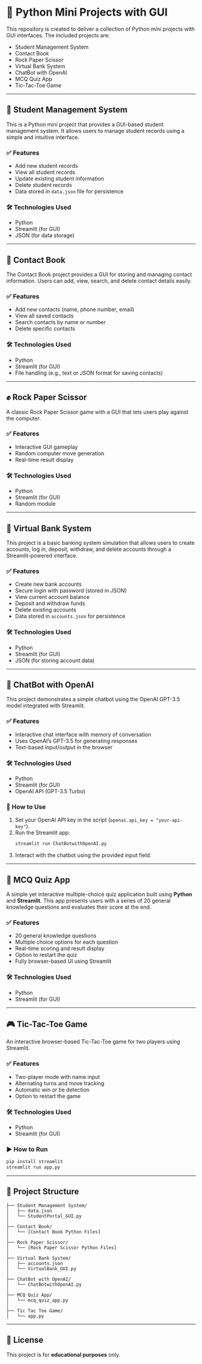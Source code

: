 
# 📁 Python Mini Projects with GUI

This repository is created to deliver a collection of Python mini projects with GUI interfaces. The included projects are:

- Student Management System  
- Contact Book  
- Rock Paper Scissor  
- Virtual Bank System  
- ChatBot with OpenAI  
- MCQ Quiz App  
- Tic-Tac-Toe Game

---

## 📘 Student Management System

This is a Python mini project that provides a GUI-based student management system. It allows users to manage student records using a simple and intuitive interface.

### ✅ Features
- Add new student records  
- View all student records  
- Update existing student information  
- Delete student records  
- Data stored in `data.json` file for persistence  

### 🛠️ Technologies Used
- Python  
- Streamlit (for GUI)  
- JSON (for data storage)  

---

## 📒 Contact Book

The Contact Book project provides a GUI for storing and managing contact information. Users can add, view, search, and delete contact details easily.

### ✅ Features
- Add new contacts (name, phone number, email)  
- View all saved contacts  
- Search contacts by name or number  
- Delete specific contacts  

### 🛠️ Technologies Used
- Python  
- Streamlit (for GUI)  
- File handling (e.g., text or JSON format for saving contacts)  

---

## ✊ Rock Paper Scissor

A classic Rock Paper Scissor game with a GUI that lets users play against the computer.

### ✅ Features
- Interactive GUI gameplay  
- Random computer move generation  
- Real-time result display  

### 🛠️ Technologies Used
- Python  
- Streamlit (for GUI)  
- Random module  

---

## 🏦 Virtual Bank System

This project is a basic banking system simulation that allows users to create accounts, log in, deposit, withdraw, and delete accounts through a Streamlit-powered interface.

### ✅ Features
- Create new bank accounts  
- Secure login with password (stored in JSON)  
- View current account balance  
- Deposit and withdraw funds  
- Delete existing accounts  
- Data stored in `accounts.json` for persistence  

### 🛠️ Technologies Used
- Python  
- Streamlit (for GUI)  
- JSON (for storing account data)  

---

## 🤖 ChatBot with OpenAI

This project demonstrates a simple chatbot using the OpenAI GPT-3.5 model integrated with Streamlit.

### ✅ Features
- Interactive chat interface with memory of conversation  
- Uses OpenAI’s GPT-3.5 for generating responses  
- Text-based input/output in the browser  

### 🛠️ Technologies Used
- Python  
- Streamlit (for GUI)  
- OpenAI API (GPT-3.5 Turbo)  

### 📄 How to Use
1. Set your OpenAI API key in the script (`openai.api_key = "your-api-key"`).  
2. Run the Streamlit app:  
   ```bash
   streamlit run ChatBotwithOpenAI.py
   ```  
3. Interact with the chatbot using the provided input field.

---

## 🧠 MCQ Quiz App

A simple yet interactive multiple-choice quiz application built using **Python** and **Streamlit**. This app presents users with a series of 20 general knowledge questions and evaluates their score at the end.

### ✅ Features
- 20 general knowledge questions  
- Multiple choice options for each question  
- Real-time scoring and result display  
- Option to restart the quiz  
- Fully browser-based UI using Streamlit  

### 🛠️ Technologies Used
- Python  
- Streamlit (for GUI)  

---

## 🎮 Tic-Tac-Toe Game

An interactive browser-based Tic-Tac-Toe game for two players using Streamlit.

### ✅ Features
- Two-player mode with name input  
- Alternating turns and move tracking  
- Automatic win or tie detection  
- Option to restart the game  

### 🛠️ Technologies Used
- Python  
- Streamlit (for GUI)  

### ▶️ How to Run
```bash
pip install streamlit
streamlit run app.py
```

---

## 📂 Project Structure

```
├── Student Management System/
│   ├── data.json
│   └── StudentPortal_GUI.py
│
├── Contact Book/
│   └── [Contact Book Python Files]
│
├── Rock Paper Scissor/
│   └── [Rock Paper Scissor Python Files]
│
├── Virtual Bank System/
│   ├── accounts.json
│   └── VirtualBank_GUI.py
│
├── ChatBot with OpenAI/
│   └── ChatBotwithOpenAI.py
│
├── MCQ Quiz App/
│   └── mcq_quiz_app.py
│
├── Tic Tac Toe Game/
│   └── app.py
```

---

## 📜 License

This project is for **educational purposes** only.
